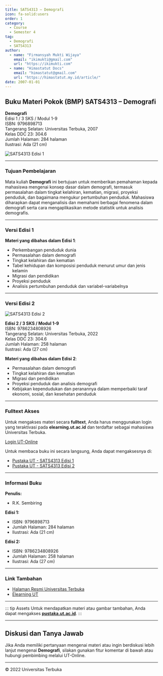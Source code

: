```yaml
--- 
title: SATS4313 – Demografi
icon: fa-solid:users
order: 1
category:
  - Course
  - Semester 4
tag:
  - Demografi
  - SATS4313
author:
  - name: "Firmansyah Mukti Wijaya"
    email: "ikimukti@gmail.com"
    url: "https://ikimukti.com"
  - name: "Himastatut Docs"
    email: "himastatut@gmail.com"
    url: "https://himastatut.my.id/article/"
date: 2007-01-01
--- 
```


## Buku Materi Pokok (BMP) SATS4313 – Demografi

**Demografi**  
Edisi 1 / 3 SKS / Modul 1-9  
ISBN: 9796898713  
Tangerang Selatan: Universitas Terbuka, 2007  
Kelas DDC 23: 304.6  
Jumlah Halaman: 284 halaman  
Ilustrasi: Ada (21 cm)

![SATS4313 Edisi 1](https://pustaka.ut.ac.id/lib/wp-content/uploads/2017/01/SATS4313.jpg)

--- 

### Tujuan Pembelajaran

Mata kuliah **Demografi** ini bertujuan untuk memberikan pemahaman kepada mahasiswa mengenai konsep dasar dalam demografi, termasuk permasalahan dalam tingkat kelahiran, kematian, migrasi, proyeksi penduduk, dan bagaimana mengukur pertumbuhan penduduk. Mahasiswa diharapkan dapat menganalisis dan memahami berbagai fenomena dalam demografi serta cara mengaplikasikan metode statistik untuk analisis demografis.

--- 

### Versi Edisi 1

**Materi yang dibahas dalam Edisi 1**:
- Perkembangan penduduk dunia
- Permasalahan dalam demografi
- Tingkat kelahiran dan kematian
- Tabel kehidupan dan komposisi penduduk menurut umur dan jenis kelamin
- Migrasi dan pendidikan
- Proyeksi penduduk
- Analisis pertumbuhan penduduk dan variabel-variabelnya

--- 

### Versi Edisi 2

![SATS4313 Edisi 2](https://pustaka.ut.ac.id/lib/wp-content/uploads/2022/11/SATS431302.jpg)

**Edisi 2 / 3 SKS / Modul 1-9**  
ISBN: 9786234808926  
Tangerang Selatan: Universitas Terbuka, 2022  
Kelas DDC 23: 304.6  
Jumlah Halaman: 258 halaman  
Ilustrasi: Ada (27 cm)

**Materi yang dibahas dalam Edisi 2**:
- Permasalahan dalam demografi
- Tingkat kelahiran dan kematian
- Migrasi dan pendidikan
- Proyeksi penduduk dan analisis demografi
- Kebijakan kependudukan dan peranannya dalam memperbaiki taraf ekonomi, sosial, dan kesehatan penduduk

--- 

### Fulltext Akses

Untuk mengakses materi secara **fulltext**, Anda harus menggunakan login yang teraktivasi pada **elearning.ut.ac.id** dan terdaftar sebagai mahasiswa Universitas Terbuka.

[Login UT-Online](http://elearning.ut.ac.id)

Untuk membaca buku ini secara langsung, Anda dapat mengaksesnya di:
- [Pustaka UT - SATS4313 Edisi 1](https://pustaka.ut.ac.id/lib/sats4313-demografi/)
- [Pustaka UT - SATS4313 Edisi 2](https://pustaka.ut.ac.id/lib/sats4313-demografi-edisi-2/)

--- 

### Informasi Buku

**Penulis:**  
- R.K. Sembiring  

**Edisi 1:**
- ISBN: 9796898713
- Jumlah Halaman: 284 halaman
- Ilustrasi: Ada (21 cm)

**Edisi 2:**
- ISBN: 9786234808926
- Jumlah Halaman: 258 halaman
- Ilustrasi: Ada (27 cm)

--- 

### Link Tambahan

- [Halaman Resmi Universitas Terbuka](https://www.ut.ac.id)
- [Elearning UT](http://elearning.ut.ac.id)

--- 

::: tip Assets
Untuk mendapatkan materi atau gambar tambahan, Anda dapat mengakses **[pustaka.ut.ac.id](https://pustaka.ut.ac.id)**.
:::

--- 

## Diskusi dan Tanya Jawab

Jika Anda memiliki pertanyaan mengenai materi atau ingin berdiskusi lebih lanjut mengenai **Demografi**, silakan gunakan fitur komentar di bawah atau hubungi pembimbing melalui UT-Online.

--- 

<footer>
  <p>© 2022 Universitas Terbuka</p>
</footer>
